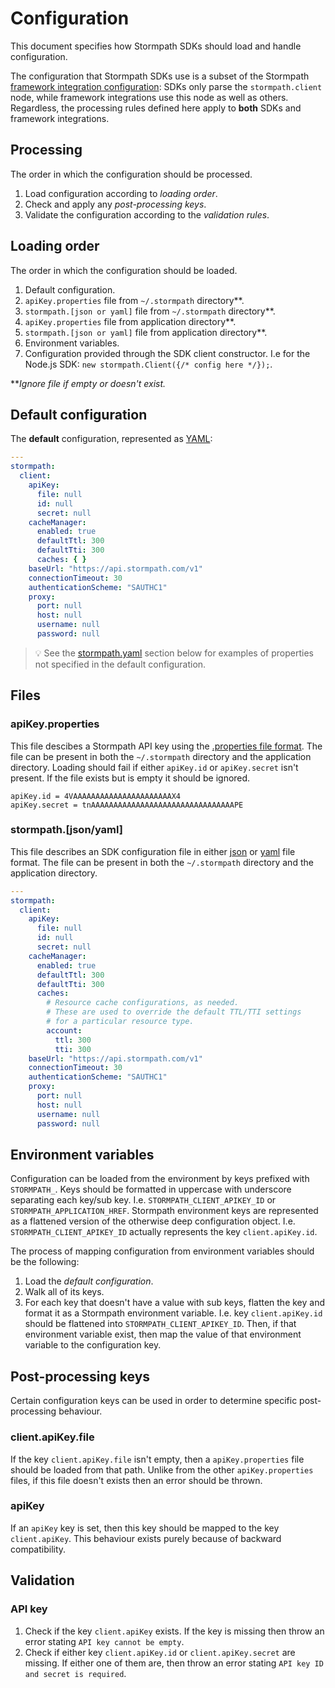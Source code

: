 # Configuration

This document specifies how Stormpath SDKs should load and handle configuration.

The configuration that Stormpath SDKs use is a subset of the Stormpath [framework integration configuration](https://github.com/stormpath/stormpath-framework-spec/blob/master/example-config.yaml): SDKs only parse the `stormpath.client` node, while framework integrations use this node as well as others. Regardless, the processing rules defined here apply to **both** SDKs and framework integrations.

## Processing

The order in which the configuration should be processed.

1. Load configuration according to *loading order*.
2. Check and apply any *post-processing keys*.
3. Validate the configuration according to the *validation rules*.

## Loading order

The order in which the configuration should be loaded.

1. Default configuration.
2. `apiKey.properties` file from `~/.stormpath` directory**.
3. `stormpath.[json or yaml]` file from `~/.stormpath` directory**.
4. `apiKey.properties` file from application directory**.
5. `stormpath.[json or yaml]` file from application directory**.
6. Environment variables.
7. Configuration provided through the SDK client constructor. I.e for the Node.js SDK: `new stormpath.Client({/* config here */});`.

***Ignore file if empty or doesn't exist.*


## Default configuration

The **default** configuration, represented as [YAML](https://en.wikipedia.org/wiki/YAML):

```yaml
---
stormpath:
  client:
    apiKey:
      file: null
      id: null
      secret: null
    cacheManager:
      enabled: true
      defaultTtl: 300
      defaultTti: 300
      caches: { }
    baseUrl: "https://api.stormpath.com/v1"
    connectionTimeout: 30
    authenticationScheme: "SAUTHC1"
    proxy:
      port: null
      host: null
      username: null
      password: null
```

> :bulb: See the [stormpath.yaml](#stormpathjsonyaml) section below for examples of properties not specified in the default configuration.

## Files

### apiKey.properties

This file descibes a Stormpath API key using the [.properties file format](https://en.wikipedia.org/wiki/.properties).
The file can be present in both the `~/.stormpath` directory and the application directory.
Loading should fail if either `apiKey.id` or `apiKey.secret` isn't present.
If the file exists but is empty it should be ignored.

```
apiKey.id = 4VAAAAAAAAAAAAAAAAAAAAAAX4
apiKey.secret = tnAAAAAAAAAAAAAAAAAAAAAAAAAAAAAAAAPE
```

### stormpath.[json/yaml]

This file describes an SDK configuration file in either [json](https://en.wikipedia.org/wiki/JSON) or [yaml](https://en.wikipedia.org/wiki/YAML) file format.
The file can be present in both the `~/.stormpath` directory and the application directory.

```yaml
---
stormpath:
  client:
    apiKey:
      file: null
      id: null
      secret: null
    cacheManager:
      enabled: true
      defaultTtl: 300
      defaultTti: 300
      caches:
        # Resource cache configurations, as needed.
        # These are used to override the default TTL/TTI settings
        # for a particular resource type.
        account:
          ttl: 300
          tti: 300
    baseUrl: "https://api.stormpath.com/v1"
    connectionTimeout: 30
    authenticationScheme: "SAUTHC1"
    proxy:
      port: null
      host: null
      username: null
      password: null
```

## Environment variables

Configuration can be loaded from the environment by keys prefixed with `STORMPATH_`.
Keys should be formatted in uppercase with underscore separating each key/sub key. I.e. `STORMPATH_CLIENT_APIKEY_ID` or `STORMPATH_APPLICATION_HREF`.
Stormpath environment keys are represented as a flattened version of the otherwise deep configuration object. I.e. `STORMPATH_CLIENT_APIKEY_ID` actually represents the key `client.apiKey.id`.

The process of mapping configuration from environment variables should be the following:

1. Load the *default configuration*.
2. Walk all of its keys.
3. For each key that doesn't have a value with sub keys, flatten the key and format it as a Stormpath environment variable. I.e. key `client.apiKey.id` should be flattened into `STORMPATH_CLIENT_APIKEY_ID`. Then, if that environment variable exist, then map the value of that environment variable to the configuration key.

## Post-processing keys

Certain configuration keys can be used in order to determine specific post-processing behaviour.

### client.apiKey.file

If the key `client.apiKey.file` isn't empty, then a `apiKey.properties` file should be loaded from that path.
Unlike from the other `apiKey.properties` files, if this file doesn't exists then an error should be thrown.

### apiKey

If an `apiKey` key is set, then this key should be mapped to the key `client.apiKey`. This behaviour exists purely because of backward compatibility.

## Validation

### API key

1. Check if the key `client.apiKey` exists. If the key is missing then throw an error stating `API key cannot be empty`.
2. Check if either key `client.apiKey.id` or `client.apiKey.secret` are missing. If either one of them are, then throw an error stating `API key ID and secret is required`.

